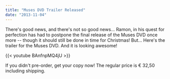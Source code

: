 ```yaml
---
title: "Muses DVD Trailer Released"
date: "2013-11-04"
---
```


There's good news, and there's not so good news... Ramon, in his quest for perfection has had to postpone the final release of the Muses DVD once more -- though it should still be done in time for Christmas! But... Here's the trailer for the Muses DVD. And it is looking awesome!

{{< youtube BAnfnpMQ4jU >}}

If you didn't pre-order, get your copy now! The regular price is € 32,50 including shipping.
